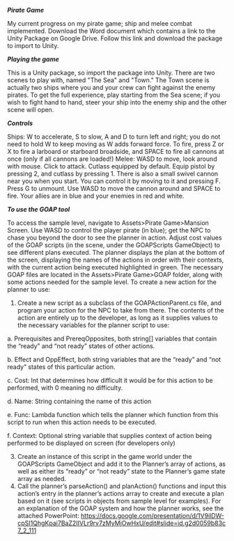 ***Pirate Game***

My current progress on my pirate game; ship and melee combat implemented.
Download the Word document which contains a link to the Unity Package on Google Drive. Follow this link and download the package to import to Unity.

***Playing the game***

This is a Unity package, so import the package into Unity. There are two scenes to play with, named "The Sea" and "Town." The Town scene is actually two ships where you and your crew can fight against the enemy pirates. To get the full experience, play starting from the Sea scene; if you wish to fight hand to hand, steer your ship into the enemy ship and the other scene will open.

***Controls***

Ships: W to accelerate, S to slow, A and D to turn left and right; you do not need to hold W to keep moving as W adds forward force. To fire, press Z or X to fire a larboard or starboard broadside, and SPACE to fire all cannons at once (only if all cannons are loaded!)
Melee: WASD to move, look around with mouse. Click to attack. Cutlass equipped by default. Equip pistol by pressing 2, and cutlass by pressing 1. There is also a small swivel cannon near you when you start. You can control it by moving to it and pressing F. Press G to unmount. Use WASD to move the cannon around and SPACE to fire. Your allies are in blue and your enemies in red and white.

***To use the GOAP tool***

To access the sample level, navigate to Assets>Pirate Game>Mansion Screen. Use WASD to control the player pirate (in blue); get the NPC to chase you beyond the door to see the planner in action. Adjust cost values of the GOAP scripts (in the scene, under the GOAPScripts GameObject) to see different plans executed.
The planner displays the plan at the bottom of the screen, displaying the names of the actions in order with their contexts, with the current action being executed highlighted in green.
The necessary GOAP files are located in the Assets>Pirate Game>GOAP folder, along with some actions needed for the sample level.
To create a new action for the planner to use:
1.	Create a new script as a subclass of the GOAPActionParent.cs file, and program your action for the NPC to take from there. The contents of the action are entirely up to the developer, as long as it supplies values to the necessary variables for the planner script to use:

  a. Prerequisites and PrereqOpposites, both string[] variables that contain the “ready” and “not ready” states of other actions.
  
  b. Effect and OppEffect, both string variables that are the “ready” and “not ready” states of this particular action.
  
  c. Cost: Int that determines how difficult it would be for this action to be performed, with 0 meaning no difficulty.
  
  d. Name: String containing the name of this action
  
  e. Func: Lambda function which tells the planner which function from this script to run when this action needs to be executed.
  
  f. Context: Optional string variable that supplies context of action being performed to be displayed on screen (for developers only)
  
3.	Create an instance of this script in the game world under the GOAPScripts GameObject and add it to the Planner’s array of actions, as well as either its “ready” or “not ready” state to the Planner’s game state array as needed.
4.	Call the planner’s parseAction() and planAction() functions and input this action’s entry in the planner’s actions array to create and execute a plan based on it (see scripts in objects from sample level for examples).
For an explanation of the GOAP system and how the planner works, see the attached PowerPoint:
https://docs.google.com/presentation/d/1V9ilDW-cpSI1QhgKpai7BaZ2IIVLr9rv7zMyMjOwHxU/edit#slide=id.g2d0059b83c7_2_111

